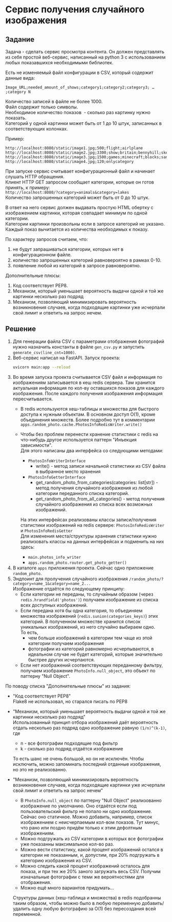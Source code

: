 # Сервис получения случайного изображения

## Задание

Задача - сделать сервис просмотра контента. Он должен представлять из себя простой веб-сервис, написанный на python 3 с использованием любых показавшихся необходимыми библиотек.

Есть не изменяемый файл конфигурации в CSV, который содержит данные вида:
```
Image_URL;needed_amount_of_shows;category1;category2;category3; … ;category N
```

Количество записей в файле не более 1000.<br>
Файл содержит только символы.<br>
Необходимое количество показов  - сколько раз картинку нужно показать.<br>
Категорий у одной картинки может быть от 1 до 10 штук, записанных в соответствующих колонках.

Пример:
```
http://localhost:8080/static/image1.jpg;500;flight;airlplane
http://localhost:8080/static/image2.jpg;3300;show;britain;bennyhill;sketches;tv
http://localhost:8080/static/image3.jpg;1500;games;minecraft;blocks;sandbox
http://localhost:8080/static/image4.jpg;120;onlycategory
```

При запуске сервис считывает конфигурационный файл и начинает слушать HTTP обращения.<br>
Клиент HTTP GET запросом сообщает категории, которые он готов принять, к примеру:<br>
`http://localhost:8080/?category=animals&category=lakes`<br>
Количество запрошенных категорий может быть от 0 до 10 штук.

В ответ на него сервис должен выдавать простую HTML обертку с изображением картинки, которая совпадает минимум по одной категории.<br>
Категории картинки произвольны если в запросе категорий не указано.<br>
Каждый показ вычитается из количества необходимых к показу.

По характеру запросов считаем, что:
1. не будут запрашиваться категории, которых нет в конфигурационном файле.
1. количество запрошенных категорий равновероятно в рамках 0-10.
1. появление любой из категорий в запросе равновероятно.

Дополнительные плюсы:
1. Код соответствует PEP8.
1. Механизм, который уменьшает вероятность выдачи одной и той же картинки несколько раз подряд 
1. Механизм, позволяющий минимизировать вероятность возникновения случаев, когда подходящие картинки уже исчерпали свой лимит и ответить на запрос нечем.

## Решение

1. Для генерации файла CSV с параметрами отображения фотографий нужно назначить константы в файле `gen_csv.py` и запустить `generate_csv(line_cnt=1000)`.
1. Веб-сервис написал на FastAPI. Запуск проекта:
    ```bash
    uvicorn main:app --reload
    ```
1. Во время запуска проекта считывается CSV файл и информация по изображениям записывается в кеш redis сервера. Там хранится актуальная информация по кол-ву оставшихся показов для каждого изображения. После каждого получения изображения информация пересчитывается.<br>
    - В redis используются хеш-таблицы и множества для быстрого доступа к нужным объектам. В основном доступ O(1), кроме объединения множеств. Более подробно тут в комментарии `apps.random_photo.cache.PhotosInfoRedisWriter.write()`
    - Чтобы без проблем перенести хранение статистики с redis на что-нибудь другое используется паттерн "Инъекция зависимости".<br>
      Для этого написаны два интерфейса со следующими методами:
        - `PhotosInfoWriterInterface`
            - write() - метод записи начальной статистики из CSV файла в выбранное место хранения
        - `PhotosInfoGetterInterface`
            - get_random_photo_from_categories(categories: list[str]) - метод получения случайного изображения из любой категории переданного списка категорий.
            - get_random_photo_from_all_categories() - метод получения случайного изображения из списка всех возможных изображений.

      На этих интерфейсах реализованы классы записи/получения статистики изображений на redis сервере: `PhotosInfoRedisWriter` и `PhotosInfoRedisGetter`<br>
      Для изменения места/структуры хранения статистики нужно реализовать классы на данных интерфейсах и подменить на них здесь:
        - `main.photos_info_writer`
        - `apps.random_photo.router.get_photo_getter()`
1. В каталоге `apps` приложения проекта. Сейчас одно приложение `random_photo`.
1. Эндпоинт для пролучения случайного изображения `/random_photo/?category=name_1&category=name_2...`<br>
    Изображение отдаётся по следующему принципу:
    - Если категории не переданы, то случайным образом (через `redis.hrandfield('photos')`) получаем изображение из списка всех доступных изображений.
    - Если передана хотя бы одна категория, то объединяем множества изображений (`redis.sunion(categories_keys)`) этих категорий. В полученном множестве хранится список уникальных изображений, из него случайно выбираем одно.<br>
        То есть,
        - чем больше изображений в категории тем чаще из этой категории получаем изображения
        - фотографии из категорий равномерно исчерпываются, в идеальном случае не будет категорий, которые значительно быстрее других исчерпаются.
    - Если нет изображений соответствующих переданному фильтру, получаем изображение `PhotoInfo.null_object`, это объект по паттерну "Null Object".

По поводу списка "Дополнительные плюсы" из задания:
- "Код соответствует PEP8"<br>
Flake8 не использовал, но старался писать по PEP8
- "Механизм, который уменьшает вероятность выдачи одной и той же картинки несколько раз подряд"<br>
Использованный принцип отбора изображений даёт вероятность отдать несколько раз подряд одно изображение равную `(1/n)^(k-1)`, где
    - n - все фотографии подходящие под фильтр
    - k - сколько раз подряд отдаётся изображение<br>

    То есть шанс не очень большой, но он не исключён. Чтобы исключить, можно запоминать последний отданные изображения, но это не реализованно.
- "Механизм, позволяющий минимизировать вероятность возникновения случаев, когда подходящие картинки уже исчерпали свой лимит и ответить на запрос нечем"<br>
    - В `PhotoInfo.null_object` по паттерну "Null Object" реализованно изображение по умолчанию. Оно отдаётся если под пользовательский фильтр не попало ни одно изображение. Сейчас оно статичное. Можно добавить, например, список изображением с неисчерпаемым кол-вом показов. Тут минус, что рано или поздно придём только к этим дефолтным изображениям.<br>
    - Можно подгружать из CSV категории в которых все фотографии уже показанны максимальное кол-во раз.
    - Можно вести статистику, какой процент изображений остался в категории не показанным, и, допустим, при 20% подгружать в категорию изображения из CSV.
    - Можно следить какой процент изображений осталось для показа, и при тех же 20% заного загружать весь CSV. Получим изначальные фотографии с теми же вероятностями для отображения.
    - Можно ещё много вариантов придумать...

    Структуры данных (хеш-таблица и множества) в redis подобранны таким образом, чтобы можно было в любую переменную добавить/удалить одну любую фотографию за O(1) без пересоздания всей переменной.

